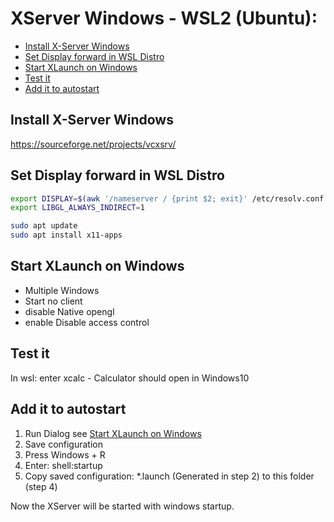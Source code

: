 <!-- omit in toc -->
# XServer Windows - WSL2 (Ubuntu):

- [Install X-Server Windows](#install-x-server-windows)
- [Set Display forward in WSL Distro](#set-display-forward-in-wsl-distro)
- [Start XLaunch on Windows](#start-xlaunch-on-windows)
- [Test it](#test-it)
- [Add it to autostart](#add-it-to-autostart)

## Install X-Server Windows

https://sourceforge.net/projects/vcxsrv/

## Set Display forward in WSL Distro

``` bash
export DISPLAY=$(awk '/nameserver / {print $2; exit}' /etc/resolv.conf 2>/dev/null):0
export LIBGL_ALWAYS_INDIRECT=1

sudo apt update
sudo apt install x11-apps
```

## Start XLaunch on Windows

* Multiple Windows
* Start no client
* disable Native opengl
* enable Disable access control

## Test it

In wsl: enter xcalc - Calculator should open in Windows10

## Add it to autostart

1. Run Dialog see [Start XLaunch on Windows](#start-xlaunch-on-windows)
2. Save configuration
3. Press Windows + R
4. Enter: shell:startup
5. Copy saved configuration: *.launch (Generated in step 2) to this folder (step 4)

Now the XServer will be started with windows startup.
